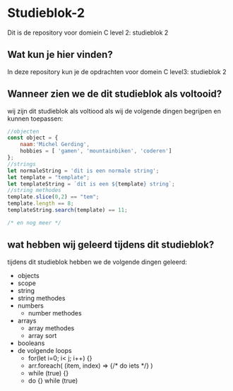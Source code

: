 # Studieblok-2
Dit is de repository voor domiein C level 2: studieblok 2

## Wat kun je hier vinden?
In deze repository kun je de opdrachten voor domein C level3: studieblok 2

## Wanneer zien we de dit studieblok als voltooid?
wij zijn dit studieblok als voltiood als wij de volgende dingen begrijpen en kunnen toepassen:
```javascript
//objecten
const object = {
	naam:'Michel Gerding',
	hobbies = [ 'gamen', 'mountainbiken', 'coderen']
};
//strings
let normaleString = 'dit is een normale string';
let template = "template";
let templateString = `dit is een ${template} string`;
//string methodes
template.slice(0,2) == "tem";
template.length == 8;
templateString.search(template) == 11;

/* en nog meer */ 
```

## wat hebben wij geleerd tijdens dit studieblok?
tijdens dit studieblok hebben we de volgende dingen geleerd: 
* objects
* scope
* string
* string methodes
* numbers
	* number methodes
* arrays
	* array methodes
	* array sort
* booleans
* de volgende loops
	* for(let i=0; i< j; i++) {}
	* arr.foreach( (item, index) => {/* do iets */} )
	* while (true) {}	
	* do {} while (true)
